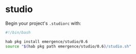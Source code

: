 # studio

Begin your project's `.studiorc` with:

```bash
#!/bin/bash

hab pkg install emergence/studio/0.6
source "$(hab pkg path emergence/studio/0.6)/studio.sh"
```
